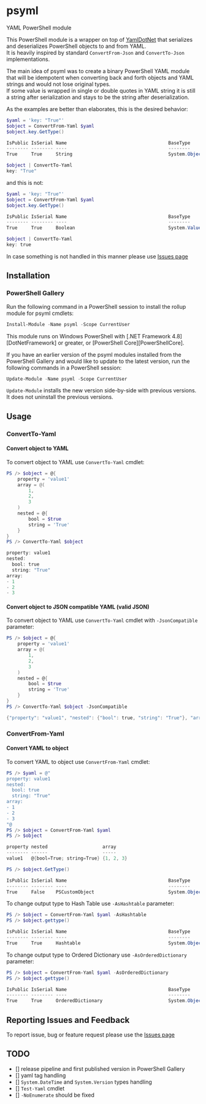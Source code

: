 # psyml

YAML PowerShell module

This PowerShell module is a wrapper on top of [YamlDotNet][YamlDotNet] that serializes and deserializes PowerShell objects to and from YAML.  
It is heavily inspired by standard `ConvertFrom-Json` and `ConvertTo-Json` implementations.

The main idea of psyml was to create a binary PowerShell YAML module that will be idempotent when converting back and forth objects and YAML strings and would not lose original types.  
If some value is wrapped in single or double quotes in YAML string it is still a string after serialization and stays to be the string after deserialization.

As the examples are better than elaborates, this is the desired behavior:

```powershell
$yaml = 'key: "True"'
$object = ConvertFrom-Yaml $yaml
$object.key.GetType()

IsPublic IsSerial Name                                     BaseType
-------- -------- ----                                     --------
True     True     String                                   System.Object

$object | ConvertTo-Yaml
key: "True"
```

and this is not:

```powershell
$yaml = 'key: "True"'
$object = ConvertFrom-Yaml $yaml
$object.key.GetType()

IsPublic IsSerial Name                                     BaseType
-------- -------- ----                                     --------
True     True     Boolean                                  System.ValueType

$object | ConvertTo-Yaml
key: true
```

In case something is not handled in this manner please use [Issues page][GitHubIssues]

## Installation

### PowerShell Gallery

Run the following command in a PowerShell session to install the rollup module for psyml cmdlets:

```powershell
Install-Module -Name psyml -Scope CurrentUser
```

This module runs on Windows PowerShell with [.NET Framework 4.8][DotNetFramework] or greater, or [PowerShell Core][PowerShellCore].

If you have an earlier version of the psyml modules installed from the PowerShell Gallery and would like to update to the latest version, run the following commands in a PowerShell session:

```powershell
Update-Module -Name psyml -Scope CurrentUser
```

`Update-Module` installs the new version side-by-side with previous versions. It does not uninstall the previous versions.

## Usage

### ConvertTo-Yaml

#### Convert object to YAML

To convert object to YAML use `ConvertTo-Yaml` cmdlet:

```powershell
PS /> $object = @{
    property = 'value1'
    array = @(
        1,
        2,
        3
    )
    nested = @{
        bool = $true
        string = 'True'
    }
}
PS /> ConvertTo-Yaml $object

property: value1
nested:
  bool: true
  string: "True"
array:
- 1
- 2
- 3
```

#### Convert object to JSON compatible YAML (valid JSON)

To convert object to YAML use `ConvertTo-Yaml` cmdlet with `-JsonCompatible` parameter:

```powershell
PS /> $object = @{
    property = 'value1'
    array = @(
        1,
        2,
        3
    )
    nested = @{
        bool = $true
        string = 'True'
    }
}
PS /> ConvertTo-Yaml $object -JsonCompatible

{"property": "value1", "nested": {"bool": true, "string": "True"}, "array": [1, 2, 3]}
```

### ConvertFrom-Yaml

#### Convert YAML to object

To convert YAML to object use `ConvertFrom-Yaml` cmdlet:

```powershell
PS /> $yaml = @"
property: value1
nested:
  bool: true
  string: "True"
array:
- 1
- 2
- 3
"@
PS /> $object = ConvertFrom-Yaml $yaml
PS /> $object

property nested                    array
-------- ------                    -----
value1   @{bool=True; string=True} {1, 2, 3}

PS /> $object.GetType()

IsPublic IsSerial Name                                     BaseType
-------- -------- ----                                     --------
True     False    PSCustomObject                           System.Object
```

To change output type to Hash Table use `-AsHashtable` parameter:

```powershell
PS /> $object = ConvertFrom-Yaml $yaml -AsHashtable
PS /> $object.gettype()

IsPublic IsSerial Name                                     BaseType
-------- -------- ----                                     --------
True     True     Hashtable                                System.Object
```

To change output type to Ordered Dictionary use `-AsOrderedDictionary` parameter:

```powershell
PS /> $object = ConvertFrom-Yaml $yaml -AsOrderedDictionary
PS /> $object.gettype()

IsPublic IsSerial Name                                     BaseType
-------- -------- ----                                     --------
True     True     OrderedDictionary                        System.Object
```

## Reporting Issues and Feedback

To report issue, bug or feature request please use the [Issues page][GitHubIssues]

## TODO

- [] release pipeline and first published version in PowerShell Gallery
- [] yaml tag handling
- [] `System.DateTime` and `System.Version` types handling
- [] `Test-Yaml` cmdlet
- [] `-NoEnumerate` should be fixed



<!-- References -->

<!-- Local -->
[GitHubIssues]: https://github.com/bitrut94/psyml/issues

<!-- External -->
[YamlDotNet]: https://github.com/aaubry/YamlDotNet
